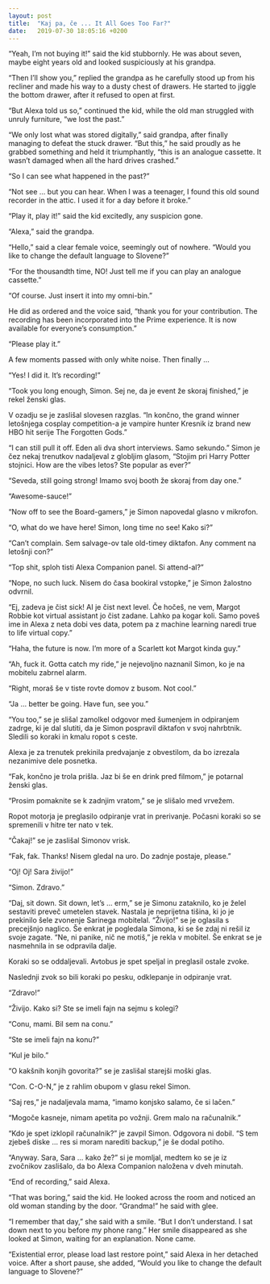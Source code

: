 ```yaml
---
layout: post
title:  "Kaj pa, če ... It All Goes Too Far?"
date:   2019-07-30 18:05:16 +0200
---
```

“Yeah, I’m not buying it!” said the kid stubbornly. He was about seven, maybe eight years old and looked suspiciously at his grandpa. 

“Then I’ll show you,” replied the grandpa as he carefully stood up from his recliner and made his way to a dusty chest of drawers. He started to jiggle the bottom drawer, after it refused to open at first.

“But Alexa told us so,” continued the kid, while the old man struggled with unruly furniture, “we lost the past.”

“We only lost what was stored digitally,” said grandpa, after finally managing to defeat the stuck drawer. “But this,” he said proudly as he grabbed something and held it triumphantly, “this is an analogue cassette. It wasn’t damaged when all the hard drives crashed.”

“So I can see what happened in the past?”

“Not see ... but you can hear. When I was a teenager, I found this old sound recorder in the attic. I used it for a day before it broke.”
	
“Play it, play it!” said the kid excitedly, any suspicion gone.

“Alexa,” said the grandpa. 

“Hello,” said a clear female voice, seemingly out of nowhere. “Would you like to change the default language to Slovene?”
    
“For the thousandth time, NO! Just tell me if you can play an analogue cassette.”
    
“Of course. Just insert it into my omni-bin.”
    
He did as ordered and the voice said, “thank you for your contribution. The recording has been incorporated into the Prime experience. It is now available for everyone’s consumption.”
    
“Please play it.”
    
A few moments passed with only white noise. Then finally …

“Yes! I did it. It’s recording!”
    
“Took you long enough, Simon. Sej ne, da je event že skoraj finished,” je rekel ženski glas.
      
V ozadju se je zaslišal slovesen razglas. “In končno, the grand winner letošnjega cosplay competition-a je vampire hunter Kresnik iz brand new HBO hit serije The Forgotten Gods.”
    
“I can still pull it off. Eden ali dva short interviews. Samo sekundo.” Simon je čez nekaj trenutkov nadaljeval z globljim glasom, “Stojim pri Harry Potter stojnici. How are the vibes letos? Ste popular as ever?”
    
“Seveda, still going strong! Imamo svoj booth že skoraj from day one.”
    
“Awesome-sauce!”
    
“Now off to see the Board-gamers,” je Simon napovedal glasno v mikrofon.

“O, what do we have here! Simon, long time no see! Kako si?”
    
“Can’t complain. Sem salvage-ov tale old-timey diktafon. Any comment na letošnji con?”
    
“Top shit, sploh tisti Alexa Companion panel. Si attend-al?”
    
“Nope, no such luck. Nisem do časa bookiral vstopke,” je Simon žalostno odvrnil. 
    
“Ej, zadeva je čist sick! AI je čist next level. Če hočeš, ne vem, Margot Robbie kot virtual assistant jo čist zadane. Lahko pa kogar koli. Samo poveš ime in Alexa z neta dobi ves data, potem pa z machine learning naredi true to life virtual copy.”
    
“Haha, the future is now. I’m more of a Scarlett kot Margot kinda guy.” 
    
“Ah, fuck it. Gotta catch my ride,” je nejevoljno naznanil Simon, ko je na mobitelu zabrnel alarm.
    
“Right, moraš še v tiste rovte domov z busom. Not cool.”
    
“Ja … better be going. Have fun, see you.”
    
“You too,” se je slišal zamolkel odgovor med šumenjem in odpiranjem zadrge, ki je dal slutiti, da je Simon pospravil diktafon v svoj nahrbtnik. Sledili so koraki in kmalu ropot s ceste.

Alexa je za trenutek prekinila predvajanje z obvestilom, da bo izrezala nezanimive dele posnetka.
    
“Fak, končno je trola prišla. Jaz bi še en drink pred filmom,” je potarnal ženski glas. 

“Prosim pomaknite se k zadnjim vratom,” se je slišalo med vrvežem.
 
Ropot motorja je preglasilo odpiranje vrat in prerivanje. Počasni koraki so se spremenili v hitre ter nato v tek.
    
“Čakaj!” se je zaslišal Simonov vrisk.
    
“Fak, fak. Thanks! Nisem gledal na uro. Do zadnje postaje, please.”

“Oj! Oj! Sara živijo!”
    
“Simon. Zdravo.”
    
“Daj, sit down. Sit down, let’s … erm,” se je Simonu zataknilo, ko je želel sestaviti preveč umetelen stavek.
Nastala je neprijetna tišina, ki jo je prekinilo šele zvonenje Sarinega mobitelal. “Živijo!” se je oglasila s precejšnjo naglico. Še enkrat je pogledala Simona, ki se še zdaj ni rešil iz svoje zagate. “Ne, ni panike, nič ne motiš,” je rekla v mobitel. Še enkrat se je nasmehnila in se odpravila dalje. 
    
Koraki so se oddaljevali. Avtobus je spet speljal in preglasil ostale zvoke.

Naslednji zvok so bili koraki po pesku, odklepanje in odpiranje vrat.
    
“Zdravo!”
    
“Živijo. Kako si? Ste se imeli fajn na sejmu s kolegi?
    
“Conu, mami. Bil sem na conu.”
    
“Ste se imeli fajn na konu?”
    
“Kul je bilo.”
    
“O kakšnih konjih govorita?” se je zaslišal starejši moški glas.
    
“Con. C-O-N,” je z rahlim obupom v glasu rekel Simon.
    
“Saj res,” je nadaljevala mama, “imamo konjsko salamo, če si lačen.”
    
“Mogoče kasneje, nimam apetita po vožnji. Grem malo na računalnik.”

“Kdo je spet izklopil računalnik?” je zavpil Simon. Odgovora ni dobil. “S tem zjebeš diske … res si moram narediti backup,” je še dodal potiho.
    
“Anyway. Sara, Sara … kako že?” si je momljal, medtem ko se je iz zvočnikov zaslišalo, da bo Alexa Companion naložena v dveh minutah.

“End of recording,” said Alexa.
    
“That was boring,” said the kid. He looked across the room and noticed an old woman standing by the door. “Grandma!” he said with glee.
    
“I remember that day,” she said with a smile. “But I don’t understand. I sat down next to you before my phone rang.” Her smile disappeared as she looked at Simon, waiting for an explanation. None came. 
    
“Existential error, please load last restore point,” said Alexa in her detached voice. After a short pause, she added, “Would you like to change the default language to Slovene?”



